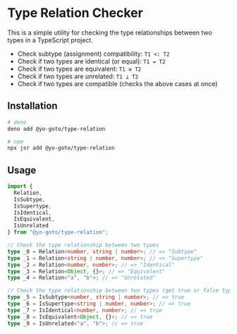 # Type Relation Checker

This is a simple utility for checking the type relationships between two types in a TypeScript project.

- Check subtype (assignment) compatibility: `T1 <: T2`
- Check if two types are identical (or equal): `T1 = T2`
- Check if two types are equivalent: `T1 ≡ T2`
- Check if two types are unrelated: `T1 ⊥ T2`
- Check if two types are compatible (checks the above cases at once)

## Installation

```sh
# deno
deno add @yo-goto/type-relation
```

```sh
# npm
npx jsr add @yo-goto/type-relation
```

## Usage

```ts
import {
  Relation,
  IsSubtype,
  IsSupertype,
  IsIdentical,
  IsEquivalent,
  IsUnrelated
} from "@yo-goto/type-relation";

// Check the type relationship between two types
type _0 = Relation<number, string | number>; // => "Subtype"
type _1 = Relation<string | number, number>; // => "Supertype"
type _2 = Relation<number, number>; // => "Identical"
type _3 = Relation<Object, {}>; // => "Equivalent"
type _4 = Relation<"a", "b">; // => "Unrelated"

// Check the type relationship between two types (get true or false type)
type _5 = IsSubtype<number, string | number>; // => true
type _6 = IsSupertype<string | number, number>; // => true
type _7 = IsIdentical<number, number>; // => true
type _8 = IsEquivalent<Object, {}>; // => true
type _9 = IsUnrelated<"a", "b">; // => true
```

